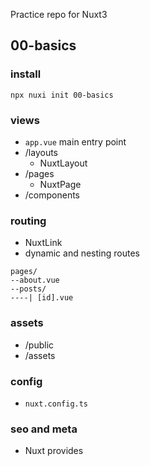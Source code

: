 Practice repo for Nuxt3 

## 00-basics
### install
```shell
npx nuxi init 00-basics
```

### views 
- ```app.vue```  main entry point
- /layouts
  - NuxtLayout
- /pages
  - NuxtPage 
- /components 

### routing 
- NuxtLink
- dynamic and nesting routes
```
pages/
--about.vue
--posts/
----| [id].vue
```

### assets 
- /public
- /assets 

### config
- ```nuxt.config.ts```

### seo and meta 
- Nuxt provides <Title>, <Base>, <Script>, <NoScript>, <Style>, <Meta>, <Link>, <Body>, <Html> and <Head> components so that you can interact directly with your metadata within your component's template.

### transitions 
- layout 
- page